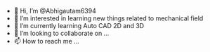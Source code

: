 - 👋 Hi, I’m @Abhigautam6394
- 👀 I’m interested in learning new things related to mechanical field
- 🌱 I’m currently learning Auto CAD 2D and 3D
- 💞️ I’m looking to collaborate on ...
- 📫 How to reach me ...

<!---
Abhigautam6394/Abhigautam6394 is a ✨ special ✨ repository because its `README.md` (this file) appears on your GitHub profile.
You can click the Preview link to take a look at your changes.
--->

